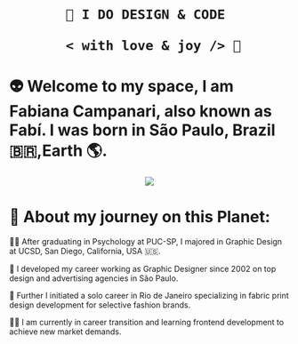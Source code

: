  <h1 align="center">  
    
    
    🎨 I DO DESIGN & CODE 

       < with love & joy /> 🤎  
</h1>



# 👽 Welcome to my space, I am Fabiana Campanari, also known as Fabí. I was born in São Paulo, Brazil 🇧🇷,Earth 🌎.

<p align="center">
  <img src="https://user-images.githubusercontent.com/113218619/207962226-673d57ec-c076-47c4-8f8a-c1e57e834f6f.gif" />
</p>


                  
# 🚀 About my journey on this Planet:

👩‍🎓 After graduating in Psychology at PUC-SP, I majored in Graphic Design at UCSD, San Diego, California, USA 🇺🇸.

🎨 I developed my career working as Graphic Designer since 2002 on top design and advertising agencies in São Paulo.

👗 Further I initiated a solo career in Rio de Janeiro specializing in fabric print design development for selective fashion brands.

👩‍💻 I am currently in career transition and learning frontend development to achieve new market demands. 

#
